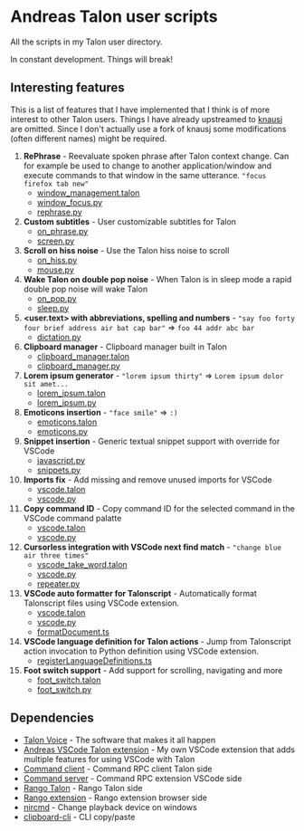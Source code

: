# Andreas Talon user scripts

All the scripts in my Talon user directory.

In constant development. Things will break!

## Interesting features

This is a list of features that I have implemented that I think is of more interest to other Talon users. Things I have already upstreamed to [knausj](https://github.com/knausj85/knausj_talon) are omitted. Since I don't actually use a fork of knausj some modifications (often different names) might be required.

1. **RePhrase** - Reevaluate spoken phrase after Talon context change. Can for example be used to change to another application/window and execute commands to that window in the same utterance. `"focus firefox tab new"`
   - [window_management.talon](https://github.com/AndreasArvidsson/andreas-talon/blob/f84a1aed3a11608eafcacd12ce37244a6cc07502/misc/window_management/window_management.talon#L1-L5)
   - [window_focus.py](https://github.com/AndreasArvidsson/andreas-talon/blob/f84a1aed3a11608eafcacd12ce37244a6cc07502/misc/window_management/window_focus.py#L111-L117)
   - [rephrase.py](https://github.com/AndreasArvidsson/andreas-talon/blob/4e1dca1ffabf1e119281265fad0c0229ab38b697/misc/rephrase.py)
1. **Custom subtitles** - User customizable subtitles for Talon
   - [on_phrase.py](https://github.com/AndreasArvidsson/andreas-talon/blob/ef049e9cf50b2694ee1b2f039fc102bd488ca1ae/misc/on_phrase.py)
   - [screen.py](https://github.com/AndreasArvidsson/andreas-talon/blob/ef049e9cf50b2694ee1b2f039fc102bd488ca1ae/misc/screen.py#L39-L42)
1. **Scroll on hiss noise** - Use the Talon hiss noise to scroll
   - [on_hiss.py](https://github.com/AndreasArvidsson/andreas-talon/blob/ef049e9cf50b2694ee1b2f039fc102bd488ca1ae/misc/on_hiss.py)
   - [mouse.py](https://github.com/AndreasArvidsson/andreas-talon/blob/ef049e9cf50b2694ee1b2f039fc102bd488ca1ae/misc/mouse/mouse.py#L97-L112)
1. **Wake Talon on double pop noise** - When Talon is in sleep mode a rapid double pop noise will wake Talon
   - [on_pop.py](https://github.com/AndreasArvidsson/andreas-talon/blob/ef049e9cf50b2694ee1b2f039fc102bd488ca1ae/misc/on_pop.py)
   - [sleep.py](https://github.com/AndreasArvidsson/andreas-talon/blob/ef049e9cf50b2694ee1b2f039fc102bd488ca1ae/misc/sleep/sleep.py#L23-L29)
1. **<user.text> with abbreviations, spelling and numbers** - `"say foo forty four brief address air bat cap bar"` => `foo 44 addr abc bar`
   - [dictation.py](https://github.com/AndreasArvidsson/andreas-talon/blob/cbe580f5c6984afe31c76c3a3feb9229b1ede1d1/text/dictation.py#L44-L60)
1. **Clipboard manager** - Clipboard manager built in Talon
   - [clipboard_manager.talon](https://github.com/AndreasArvidsson/andreas-talon/blob/ef049e9cf50b2694ee1b2f039fc102bd488ca1ae/misc/clipboard_manager/clipboard_manager.talon)
   - [clipboard_manager.py](https://github.com/AndreasArvidsson/andreas-talon/blob/ef049e9cf50b2694ee1b2f039fc102bd488ca1ae/misc/clipboard_manager/clipboard_manager.py)
1. **Lorem ipsum generator** - `"lorem ipsum thirty"` => `Lorem ipsum dolor sit amet...`
   - [lorem_ipsum.talon](https://github.com/AndreasArvidsson/andreas-talon/blob/ef049e9cf50b2694ee1b2f039fc102bd488ca1ae/misc/lorem_ipsum/lorem_ipsum.talon)
   - [lorem_ipsum.py](https://github.com/AndreasArvidsson/andreas-talon/blob/ef049e9cf50b2694ee1b2f039fc102bd488ca1ae/misc/lorem_ipsum/lorem_ipsum.py)
1. **Emoticons insertion** - `"face smile"` => `:)`
   - [emoticons.talon](https://github.com/AndreasArvidsson/andreas-talon/blob/ef049e9cf50b2694ee1b2f039fc102bd488ca1ae/misc/emoticons/emoticons.talon)
   - [emoticons.py](https://github.com/AndreasArvidsson/andreas-talon/blob/ef049e9cf50b2694ee1b2f039fc102bd488ca1ae/misc/emoticons/emoticons.py)
1. **Snippet insertion** - Generic textual snippet support with override for VSCode
   - [javascript.py](https://github.com/AndreasArvidsson/andreas-talon/blob/ef049e9cf50b2694ee1b2f039fc102bd488ca1ae/langs/javascript/javascript.py#L139-L144)
   - [snippets.py](https://github.com/AndreasArvidsson/andreas-talon/blob/ef049e9cf50b2694ee1b2f039fc102bd488ca1ae/text/snippets.py)
1. **Imports fix** - Add missing and remove unused imports for VSCode
   - [vscode.talon](https://github.com/AndreasArvidsson/andreas-talon/blob/ef049e9cf50b2694ee1b2f039fc102bd488ca1ae/apps/vscode/vscode.talon#L31-L34)
   - [vscode.py](https://github.com/AndreasArvidsson/andreas-talon/blob/ef049e9cf50b2694ee1b2f039fc102bd488ca1ae/apps/vscode/vscode.py#L391-L396)
1. **Copy command ID** - Copy command ID for the selected command in the VSCode command palatte
   - [vscode.talon](https://github.com/AndreasArvidsson/andreas-talon/blob/ef049e9cf50b2694ee1b2f039fc102bd488ca1ae/apps/vscode/vscode.talon#L252)
   - [vscode.py](https://github.com/AndreasArvidsson/andreas-talon/blob/ef049e9cf50b2694ee1b2f039fc102bd488ca1ae/apps/vscode/vscode.py#L382-L389)
1. **Cursorless integration with VSCode next find match** - `"change blue air three times"`
   - [vscode_take_word.talon](https://github.com/AndreasArvidsson/andreas-talon/blob/ef049e9cf50b2694ee1b2f039fc102bd488ca1ae/apps/vscode/vscode_take_word.talon)
   - [vscode.py](https://github.com/AndreasArvidsson/andreas-talon/blob/ef049e9cf50b2694ee1b2f039fc102bd488ca1ae/apps/vscode/vscode.py#L340-L348)
   - [repeater.py](https://github.com/AndreasArvidsson/andreas-talon/blob/ef049e9cf50b2694ee1b2f039fc102bd488ca1ae/misc/repeater/repeater.py#L16-L21)
1. **VSCode auto formatter for Talonscript** - Automatically format Talonscript files using VSCode extension.
   - [vscode.talon](https://github.com/AndreasArvidsson/andreas-talon/blob/11cd0cebefacd60bea51b58ebe5e7b2cf4d54b06/apps/vscode/vscode.talon#L20)
   - [vscode.py](https://github.com/AndreasArvidsson/andreas-talon/blob/11cd0cebefacd60bea51b58ebe5e7b2cf4d54b06/apps/vscode/vscode.py#L255-L256)
   - [formatDocument.ts](https://github.com/AndreasArvidsson/andreas-vscode/blob/cf1122bc2225192cacb12c07d74d1d3c8a2571e4/src/formatDocument.ts)
1. **VSCode language definition for Talon actions** - Jump from Talonscript action invocation to Python definition using VSCode extension.
   - [registerLanguageDefinitions.ts](https://github.com/AndreasArvidsson/andreas-vscode/blob/cf1122bc2225192cacb12c07d74d1d3c8a2571e4/src/registerLanguageDefinitions.ts)
1. **Foot switch support** - Add support for scrolling, navigating and more
   - [foot_switch.talon](https://github.com/AndreasArvidsson/andreas-talon/blob/ef049e9cf50b2694ee1b2f039fc102bd488ca1ae/misc/foot_switch/foot_switch.talon)
   - [foot_switch.py](https://github.com/AndreasArvidsson/andreas-talon/blob/ef049e9cf50b2694ee1b2f039fc102bd488ca1ae/misc/foot_switch/foot_switch.py)

## Dependencies

- [Talon Voice](https://talonvoice.com) - The software that makes it all happen
- [Andreas VSCode Talon extension](https://github.com/AndreasArvidsson/vscode-talon-extension) - My own VSCode extension that adds multiple features for using VSCode with Talon
- [Command client](https://github.com/AndreasArvidsson/talon-vscode-command-client) - Command RPC client Talon side
- [Command server](https://marketplace.visualstudio.com/items?itemName=pokey.command-server) - Command RPC extension VSCode side
- [Rango Talon](https://github.com/AndreasArvidsson/rango-talon) - Rango Talon side
- [Rango extension](https://addons.mozilla.org/en-US/firefox/addon/rango) - Rango extension browser side
- [nircmd](https://www.nirsoft.net/utils/nircmd.html) - Change playback device on windows
- [clipboard-cli](https://www.npmjs.com/package/clipboard-cli) - CLI copy/paste
